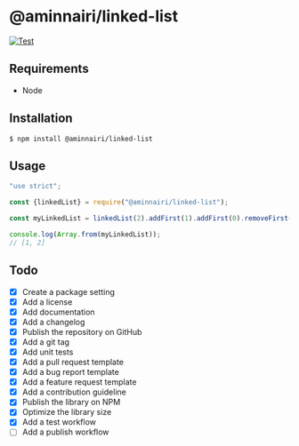 # @aminnairi/linked-list

[![Test](https://github.com/aminnairi/javascript-linked-list/actions/workflows/test.yaml/badge.svg)](https://github.com/aminnairi/javascript-linked-list/actions/workflows/test.yaml)

## Requirements

- Node

## Installation

```console
$ npm install @aminnairi/linked-list
```

## Usage

```javascript
"use strict";

const {linkedList} = require("@aminnairi/linked-list");

const myLinkedList = linkedList(2).addFirst(1).addFirst(0).removeFirst();

console.log(Array.from(myLinkedList));
// [1, 2]
```

## Todo

- [x] Create a package setting
- [x] Add a license
- [x] Add documentation
- [x] Add a changelog
- [x] Publish the repository on GitHub
- [x] Add a git tag
- [x] Add unit tests
- [x] Add a pull request template
- [x] Add a bug report template
- [x] Add a feature request template
- [x] Add a contribution guideline
- [x] Publish the library on NPM
- [x] Optimize the library size
- [x] Add a test workflow
- [ ] Add a publish workflow
